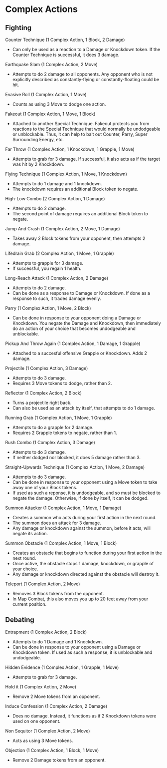 # Complex Actions

## Fighting

Counter Technique (1 Complex Action, 1 Block, 2 Damage)
- Can only be used as a reaction to a Damage or Knockdown token. If the Counter Technique is successful, it does 3 damage.

Earthquake Slam (1 Complex Action, 2 Move)
- Attempts to do 2 damage to all opponents. Any opponent who is not explicitly described as constantly-flying or constantly-floating could be hit.

Evasive Roll (1 Complex Action, 1 Move)
- Counts as using 3 Move to dodge one action.

Fakeout (1 Complex Action, 1 Move, 1 Block)
- Attached to another Special Technique. Fakeout protects you from reactions to the Special Technique that would normally be undodgeable or unblockable. Thus, it can help to bait out Counter, Parry, Super Surrounding Energy, etc.

Far Throw (1 Complex Action, 1 Knockdown, 1 Grapple, 1 Move)
- Attempts to grab for 3 damage. If successful, it also acts as if the target was hit by 2 Knockdown.

Flying Technique (1 Complex Action, 1 Move, 1 Knockdown)
- Attempts to do 1 damage and 1 knockdown.
- The knockdown requires an additional Block token to negate.

High-Low Combo (2 Complex Action, 1 Damage)
- Attempts to do 2 damage.
- The second point of damage requires an additional Block token to negate.

Jump And Crash (1 Complex Action, 2 Move, 1 Damage)
- Takes away 2 Block tokens from your opponent, then attempts 2 damage.

Lifedrain Grab (2 Complex Action, 1 Move, 1 Grapple)
- Attempts to grapple for 3 damage.
- If successful, you regain 1 health.

Long-Reach Attack (1 Complex Action, 2 Damage)
- Attempts to do 2 damage.
- Can be done as a response to Damage or Knockdown. If done as a response to such, it trades damage evenly.

Parry (1 Complex Action, 1 Move, 2 Block)
- Can be done in response to your opponent doing a Damage or Knockdown. You negate the Damage and Knockdown, then immediately do an action of your choice that becomes undodgeable and unblockable.

Pickup And Throw Again (1 Complex Action, 1 Damage, 1 Grapple)
- Attached to a succesful offensive Grapple or Knockdown. Adds 2 damage.

Projectile (1 Complex Action, 3 Damage)
- Attempts to do 3 damage.
- Requires 3 Move tokens to dodge, rather than 2.

Reflector (1 Complex Action, 2 Block)
- Turns a projectile right back.
- Can also be used as an attack by itself, that attempts to do 1 damage.

Running Grab (1 Complex Action, 1 Move, 1 Grapple)
- Attempts to do a grapple for 2 damage.
- Requires 2 Grapple tokens to negate, rather than 1.

Rush Combo (1 Complex Action, 3 Damage)
- Attempts to do 3 damage.
- If neither dodged nor blocked, it does 5 damage rather than 3.

Straight-Upwards Technique (1 Complex Action, 1 Move, 2 Damage)
- Attempts to do 3 damage.
- Can be done in response to your opponent using a Move token to take away one of your Block tokens.
- If used as such a reponse, it is undodgeable, and so must be blocked to negate the damage. Otherwise, if done by itself, it can be dodged.

Summon Attacker (1 Complex Action, 1 Move, 1 Damage)
- Creates a summon who acts during your first action in the next round.
- The summon does an attack for 3 damage.
- Any damage or knockdown against the summon, before it acts, will negate its action.

Summon Obstacle (1 Complex Action, 1 Move, 1 Block)
- Creates an obstacle that begins to function during your first action in the next round.
- Once active, the obstacle stops 1 damage, knockdown, or grapple of your choice.
- Any damage or knockdown directed against the obstacle will destroy it.

Teleport (1 Complex Action, 2 Move)
- Removes 3 Block tokens from the opponent.
- In Map Combat, this also moves you up to 20 feet away from your current position.

## Debating

Entrapment (1 Complex Action, 2 Block)
- Attempts to do 1 Damage and 1 Knockdown.
- Can be done in response to your opponent using a Damage or Knockdown token. If used as such a response, it is unblockable and undodgeable.

Hidden Evidence (1 Complex Action, 1 Grapple, 1 Move)
- Attempts to grab for 3 damage.

Hold it (1 Complex Action, 2 Move)
- Remove 2 Move tokens from an opponent.

Induce Confession (1 Complex Action, 2 Damage)
- Does no damage. Instead, it functions as if 2 Knockdown tokens were used on one opponent.

Non Sequitor (1 Complex Action, 2 Move)
- Acts as using 3 Move tokens.

Objection (1 Complex Action, 1 Block, 1 Move)
- Remove 2 Damage tokens from an opponent.
